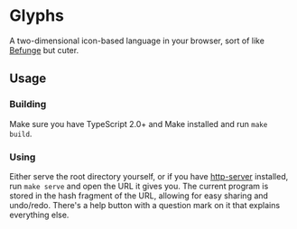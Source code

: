 # Glyphs

A two-dimensional icon-based language in your browser, sort of like [Befunge](https://esolangs.org/wiki/Befunge) but cuter.

## Usage

### Building

Make sure you have TypeScript 2.0+ and Make installed and run `make build`.

### Using

Either serve the root directory yourself, or if you have [http-server](https://github.com/indexzero/http-server) installed, run `make serve` and open the URL it gives you. The current program is stored in the hash fragment of the URL, allowing for easy sharing and undo/redo. There's a help button with a question mark on it that explains everything else.
